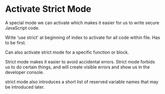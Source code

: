 # Activate Strict Mode

A special mode we can activate which makes it easier for us to write secure JavaScript code.

Write 'use strict' at beginning of index to activate for all code within file. Has to be first.

Can also activate strict mode for a specific function or block.

Strict mode makes it easier to avoid accidental errors.
Strict mode forbids us to do certain things, and will create visible errors and show us in the developer console.

strict mode also introduces a short list of reserved variable names that may be introduced later.

